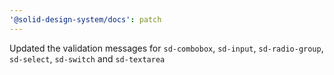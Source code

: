 ```yaml
---
'@solid-design-system/docs': patch
---
```


Updated the validation messages for `sd-combobox`, `sd-input`, `sd-radio-group`, `sd-select`, `sd-switch` and `sd-textarea`
